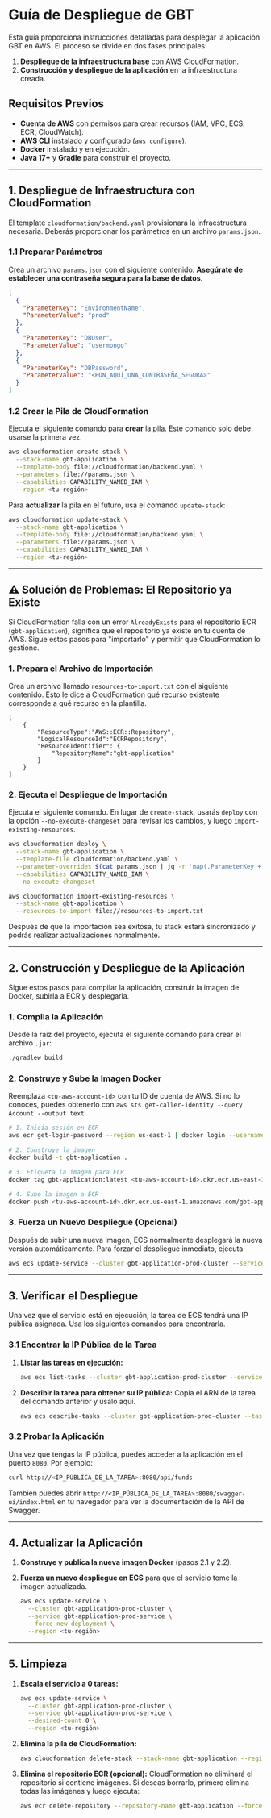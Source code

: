 # Guía de Despliegue de GBT

Esta guía proporciona instrucciones detalladas para desplegar la aplicación GBT en AWS. El proceso se divide en dos fases principales:
1.  **Despliegue de la infraestructura base** con AWS CloudFormation.
2.  **Construcción y despliegue de la aplicación** en la infraestructura creada.

## Requisitos Previos

- **Cuenta de AWS** con permisos para crear recursos (IAM, VPC, ECS, ECR, CloudWatch).
- **AWS CLI** instalado y configurado (`aws configure`).
- **Docker** instalado y en ejecución.
- **Java 17+** y **Gradle** para construir el proyecto.

---

## 1. Despliegue de Infraestructura con CloudFormation

El template `cloudformation/backend.yaml` provisionará la infraestructura necesaria. Deberás proporcionar los parámetros en un archivo `params.json`.

### 1.1 Preparar Parámetros

Crea un archivo `params.json` con el siguiente contenido. **Asegúrate de establecer una contraseña segura para la base de datos.**

```json
[
  {
    "ParameterKey": "EnvironmentName",
    "ParameterValue": "prod"
  },
  {
    "ParameterKey": "DBUser",
    "ParameterValue": "usermongo"
  },
  {
    "ParameterKey": "DBPassword",
    "ParameterValue": "<PON_AQUÍ_UNA_CONTRASEÑA_SEGURA>"
  }
]
```

### 1.2 Crear la Pila de CloudFormation

Ejecuta el siguiente comando para **crear** la pila. Este comando solo debe usarse la primera vez.

```bash
aws cloudformation create-stack \
  --stack-name gbt-application \
  --template-body file://cloudformation/backend.yaml \
  --parameters file://params.json \
  --capabilities CAPABILITY_NAMED_IAM \
  --region <tu-región>
```

Para **actualizar** la pila en el futuro, usa el comando `update-stack`:

```bash
aws cloudformation update-stack \
  --stack-name gbt-application \
  --template-body file://cloudformation/backend.yaml \
  --parameters file://params.json \
  --capabilities CAPABILITY_NAMED_IAM \
  --region <tu-región>
```

---

## ⚠️ Solución de Problemas: El Repositorio ya Existe

Si CloudFormation falla con un error `AlreadyExists` para el repositorio ECR (`gbt-application`), significa que el repositorio ya existe en tu cuenta de AWS. Sigue estos pasos para "importarlo" y permitir que CloudFormation lo gestione.

### 1. Prepara el Archivo de Importación

Crea un archivo llamado `resources-to-import.txt` con el siguiente contenido. Esto le dice a CloudFormation qué recurso existente corresponde a qué recurso en la plantilla.

```text
[
    {
        "ResourceType":"AWS::ECR::Repository",
        "LogicalResourceId":"ECRRepository",
        "ResourceIdentifier": {
            "RepositoryName":"gbt-application"
        }
    }
]
```

### 2. Ejecuta el Despliegue de Importación

Ejecuta el siguiente comando. En lugar de `create-stack`, usarás `deploy` con la opción `--no-execute-changeset` para revisar los cambios, y luego `import-existing-resources`.

```bash
aws cloudformation deploy \
  --stack-name gbt-application \
  --template-file cloudformation/backend.yaml \
  --parameter-overrides $(cat params.json | jq -r 'map(.ParameterKey + "=" + .ParameterValue) | join(" ")') \
  --capabilities CAPABILITY_NAMED_IAM \
  --no-execute-changeset

aws cloudformation import-existing-resources \
  --stack-name gbt-application \
  --resources-to-import file://resources-to-import.txt
```

Después de que la importación sea exitosa, tu stack estará sincronizado y podrás realizar actualizaciones normalmente.

---

## 2. Construcción y Despliegue de la Aplicación

Sigue estos pasos para compilar la aplicación, construir la imagen de Docker, subirla a ECR y desplegarla.

### 1. Compila la Aplicación

Desde la raíz del proyecto, ejecuta el siguiente comando para crear el archivo `.jar`:

```bash
./gradlew build
```

### 2. Construye y Sube la Imagen Docker

Reemplaza `<tu-aws-account-id>` con tu ID de cuenta de AWS. Si no lo conoces, puedes obtenerlo con `aws sts get-caller-identity --query Account --output text`.

```bash
# 1. Inicia sesión en ECR
aws ecr get-login-password --region us-east-1 | docker login --username AWS --password-stdin <tu-aws-account-id>.dkr.ecr.us-east-1.amazonaws.com

# 2. Construye la imagen
docker build -t gbt-application .

# 3. Etiqueta la imagen para ECR
docker tag gbt-application:latest <tu-aws-account-id>.dkr.ecr.us-east-1.amazonaws.com/gbt-application:latest

# 4. Sube la imagen a ECR
docker push <tu-aws-account-id>.dkr.ecr.us-east-1.amazonaws.com/gbt-application:latest
```

### 3. Fuerza un Nuevo Despliegue (Opcional)

Después de subir una nueva imagen, ECS normalmente desplegará la nueva versión automáticamente. Para forzar el despliegue inmediato, ejecuta:

```bash
aws ecs update-service --cluster gbt-application-prod-cluster --service gbt-application-prod-service --force-new-deployment --region us-east-1
```

---

## 3. Verificar el Despliegue

Una vez que el servicio está en ejecución, la tarea de ECS tendrá una IP pública asignada. Usa los siguientes comandos para encontrarla.

### 3.1 Encontrar la IP Pública de la Tarea

1.  **Listar las tareas en ejecución:**
    ```bash
    aws ecs list-tasks --cluster gbt-application-prod-cluster --service-name gbt-application-prod-service --query 'taskArns[0]' --output text --region <tu-región>
    ```

2.  **Describir la tarea para obtener su IP pública:**
    Copia el ARN de la tarea del comando anterior y úsalo aquí.
    ```bash
    aws ecs describe-tasks --cluster gbt-application-prod-cluster --tasks <ARN_DE_LA_TAREA> --query 'tasks[0].attachments[0].details[?name==`publicIPv4Address`].value' --output text --region <tu-región>
    ```

### 3.2 Probar la Aplicación

Una vez que tengas la IP pública, puedes acceder a la aplicación en el puerto `8080`. Por ejemplo:

```bash
curl http://<IP_PÚBLICA_DE_LA_TAREA>:8080/api/funds
```

También puedes abrir `http://<IP_PÚBLICA_DE_LA_TAREA>:8080/swagger-ui/index.html` en tu navegador para ver la documentación de la API de Swagger.

---

## 4. Actualizar la Aplicación

1.  **Construye y publica la nueva imagen Docker** (pasos 2.1 y 2.2).
2.  **Fuerza un nuevo despliegue en ECS** para que el servicio tome la imagen actualizada.

    ```bash
    aws ecs update-service \
      --cluster gbt-application-prod-cluster \
      --service gbt-application-prod-service \
      --force-new-deployment \
      --region <tu-región>
    ```

---

## 5. Limpieza

1.  **Escala el servicio a 0 tareas:**
    ```bash
    aws ecs update-service \
      --cluster gbt-application-prod-cluster \
      --service gbt-application-prod-service \
      --desired-count 0 \
      --region <tu-región>
    ```

2.  **Elimina la pila de CloudFormation:**
    ```bash
    aws cloudformation delete-stack --stack-name gbt-application --region <tu-región>
    ```

3.  **Elimina el repositorio ECR (opcional):**
    CloudFormation no eliminará el repositorio si contiene imágenes. Si deseas borrarlo, primero elimina todas las imágenes y luego ejecuta:
    ```bash
    aws ecr delete-repository --repository-name gbt-application --force --region <tu-región>
    ```
